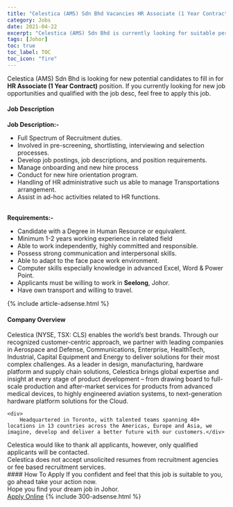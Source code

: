 ```yaml
---
title: "Celestica (AMS) Sdn Bhd Vacancies HR Associate (1 Year Contract)" 
category: Jobs 
date: 2021-04-22 
excerpt: "Celestica (AMS) Sdn Bhd is currently looking for suitable person to fill in the HR Associate (1 Year Contract) which based in Johor" 
tags: [Johor] 
toc: true 
toc_label: TOC 
toc_icon: "fire" 
--- 
```


<p>Celestica (AMS) Sdn Bhd is looking for new potential candidates to fill in for <b>HR Associate (1 Year Contract)</b> position. If you currently looking for new job opportunities and qualified with the job desc, feel free to apply this job.
</p><div><div><h4>Job Description</h4></div><div><div><span><div><div><strong>Job Description:-</strong></div><ul><li>Full Spectrum of Recruitment duties.</li><li>Involved in pre-screening, shortlisting, interviewing and selection processes.</li><li>Develop job postings, job descriptions, and position requirements.</li><li>Manage onboarding and new hire process</li><li>Conduct for new hire orientation program.</li><li>Handling of HR administrative such us able to manage Transportations arrangement.</li><li>Assist in ad-hoc activities related to HR functions.</li></ul><div><strong>&#160;<br>Requirements:-</strong></div><ul><li>Candidate with a Degree in Human Resource or equivalent.</li><li>Minimum 1-2 years working experience in related field</li><li>Able to work independently, highly committed and responsible.</li><li>Possess strong communication and interpersonal skills.</li><li>Able to adapt to the face pace work environment.</li><li>Computer skills especially knowledge in advanced Excel, Word &amp; Power Point.&#160;</li><li>Applicants must be willing to work in <strong>Seelong</strong>, Johor.</li><li>Have own transport and willing to travel.</li></ul></div></span></div></div></div> 
{% include article-adsense.html %} 
<div><div><h4>Company Overview</h4></div><div><div><span><div><div>
	Celestica (NYSE, TSX: CLS) enables the world&#8217;s best brands. Through our recognized customer-centric approach, we partner with leading companies in Aerospace and Defense, Communications, Enterprise, HealthTech, Industrial, Capital Equipment and Energy to deliver solutions for their most complex challenges. As a leader in design, manufacturing, hardware platform and supply chain solutions, Celestica brings global expertise and insight at every stage of product development &#8211; from drawing board to full-scale production and after-market services for products from advanced medical devices, to highly engineered aviation systems, to next-generation hardware platform solutions for the Cloud.
	
	<div>
		Headquartered in Toronto, with talented teams spanning 40+ locations in 13 countries across the Americas, Europe and Asia, we imagine, develop and deliver a better future with our customers.</div>
<div>
		Celestica would like to thank all applicants, however, only qualified applicants will be contacted.</div>
<div>
		Celestica does not accept unsolicited resumes from recruitment agencies or fee based recruitment services.</div>
</div></div></span></div></div></div> 
#### How To Apply 
If you confident and feel that this job is suitable to you, go ahead take your action now. <br/> 
Hope you find your dream job in Johor. <br/> 
<a href="https://www.jobstreet.com.my/en/job/hr-associate-1-year-contract-4544335?jobId=jobstreet-my-job-4544335&" class="btn btn--info" target="_blank" rel="nofollow noopenner">Apply Online</a> 
{% include 300-adsense.html %} 